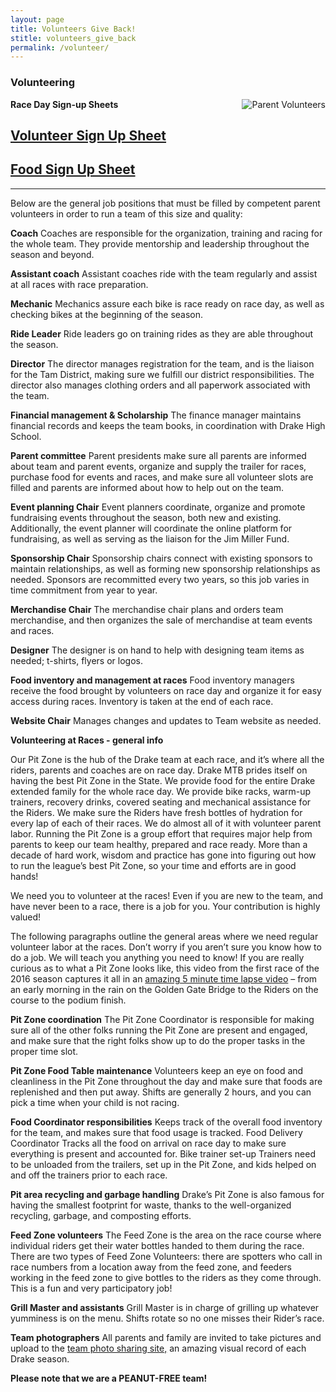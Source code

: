 ```yaml
---
layout: page
title: Volunteers Give Back!
stitle: volunteers_give_back
permalink: /volunteer/
---
```


### Volunteering

<img src="{{site.baseurl}}/images/volunteer.jpg" align="right" alt="Parent Volunteers" style="margin: 0 0 10px 10px;">

**Race Day Sign-up Sheets**
## [Volunteer Sign Up Sheet](https://docs.google.com/spreadsheets/d/1i7jYM_tcQWjQCO_UllpXPlf6-NWrGxW3Nk9FX_AIZr4/edit?ts=5a74beaf#gid=1677563385)  

## [Food Sign Up Sheet](https://docs.google.com/spreadsheets/d/18DiawjPyMxpF9YrXjpJNLDMnzkfG5Ny-Xs2YKn7PrOY/edit?ts=5a7508a4#gid=0)  

*******

Below are the general job positions that must be filled by competent parent volunteers in order to run a team of this size and quality: 

**Coach**
Coaches are responsible for the organization, training and racing for the whole team. They provide mentorship and leadership throughout the season and beyond.

**Assistant coach**
Assistant coaches ride with the team regularly and assist at all races with race preparation.

**Mechanic**
Mechanics assure each bike is race ready on race day, as well as checking bikes at the beginning of the season.

**Ride Leader**
Ride leaders go on training rides as they are able throughout the season.

**Director**
The director manages registration for the team, and is the liaison for the Tam District, making sure we fulfill our district responsibilities. The director also manages clothing orders and all paperwork associated with the team.

**Financial management & Scholarship**
The finance manager maintains financial records and keeps the team books, in coordination with Drake High School.

**Parent committee**
Parent presidents make sure all parents are informed about team and parent events, organize and supply the trailer for races, purchase food for events and races, and make sure all volunteer slots are filled and parents are informed about how to help out on the team. 

**Event planning Chair**
Event planners coordinate, organize and promote fundraising events throughout the season, both new and existing. Additionally, the event planner will coordinate the online platform for fundraising, as well as serving as the liaison for the Jim Miller Fund.

**Sponsorship Chair**
Sponsorship chairs connect with existing sponsors to maintain relationships, as well as forming new sponsorship relationships as needed. Sponsors are recommitted every two years, so this job varies in time commitment from year to year.

**Merchandise Chair**
The merchandise chair plans and orders team merchandise, and then organizes the sale of merchandise at team events and races.

**Designer**
The designer is on hand to help with designing team items as needed; t-shirts, flyers or logos.
 
**Food inventory and management at races**
Food inventory managers receive the food brought by volunteers on race day and organize it for easy access during races. Inventory is taken at the end of each race.

**Website Chair**
Manages changes and updates to Team website as needed.

**Volunteering at Races - general info**

Our Pit Zone is the hub of the Drake team at each race, and it’s where all the riders, parents and coaches are on race day. Drake MTB prides itself on having the best Pit Zone in the State. We provide food for the entire Drake extended family for the whole race day. We provide bike racks, warm-up trainers, recovery drinks, covered seating and mechanical assistance for the Riders. We make sure the Riders have fresh bottles of hydration for every lap of each of their races. We do almost all of it with volunteer parent labor. Running the Pit Zone is a group effort that requires major help from parents to keep our team healthy, prepared and race ready. More than a decade of hard work, wisdom and practice has gone into figuring out how to run the league’s best Pit Zone, so your time and efforts are in good hands!

We need you to volunteer at the races! Even if you are new to the team, and have never been to a race, there is a job for you. Your contribution is highly valued!

The following paragraphs outline the general areas where we need regular volunteer labor at the races.  Don’t worry if you aren’t sure you know how to do a job. We will teach you anything you need to know!  If you are really curious as to what a Pit Zone looks like, this video from the first race of the 2016 season captures it all in an [amazing 5 minute time lapse video](https://www.youtube.com/watch?v=f01G-DY5t8U) – from an early morning in the rain on the Golden Gate Bridge to the Riders on the course to the podium finish.  

**Pit Zone coordination**
The Pit Zone Coordinator is responsible for making sure all of the other folks running the Pit Zone are present and engaged, and make sure that the right folks show up to do the proper tasks in the proper time slot.

**Pit Zone Food Table maintenance**
Volunteers keep an eye on food and cleanliness in the Pit Zone throughout the day and make sure that foods are replenished and then put away. Shifts are generally 2 hours, and you can pick a time when your child is not racing.

**Food Coordinator responsibilities**
Keeps track of the overall food inventory for the team, and makes sure that food usage is tracked.
Food Delivery Coordinator
Tracks all the food on arrival on race day to make sure everything is present and accounted for.
Bike trainer set-up
Trainers need to be unloaded from the trailers, set up in the Pit Zone, and kids helped on and off the trainers prior to each race.

**Pit area recycling and garbage handling**
Drake’s Pit Zone is also famous for having the smallest footprint for waste, thanks to the well-organized recycling, garbage, and composting efforts.

**Feed Zone volunteers**
The Feed Zone is the area on the race course where individual riders get their water bottles handed to them during the race. There are two types of Feed Zone Volunteers: there are spotters who call in race numbers from a location away from the feed zone, and feeders working in the feed zone to give bottles to the riders as they come through. This is a fun and very participatory job!

**Grill Master and assistants**
Grill Master is in charge of grilling up whatever yumminess is on the menu. Shifts rotate so no one misses their Rider’s race. 

**Team photographers**
All parents and family are invited to take pictures and upload to the [team photo sharing site,](https://goo.gl/photos/YpAmTJrjciYyz6YK7) an amazing visual record of each Drake season.

**Please note that we are a PEANUT-FREE team!**
